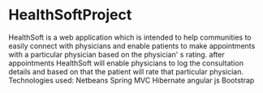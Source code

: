 HealthSoftProject
=================

HealthSoft is a web application which is intended to help communities to easily connect with physicians and enable patients to make appointments with a particular physician based on the physician' s rating. after appointments HealthSoft will enable physicians to log the consultation details and based on that the patient will rate that particular physician.  Technologies used:  Netbeans Spring MVC Hibernate angular js Bootstrap

